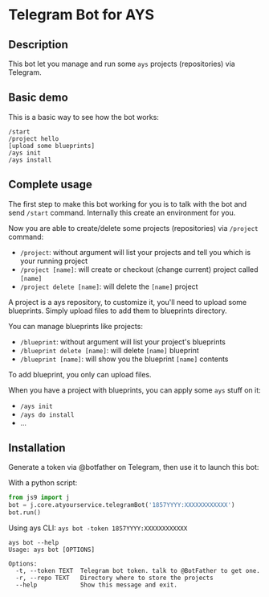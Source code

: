 # Telegram Bot for AYS

## Description

This bot let you manage and run some `ays` projects (repositories) via Telegram.

## Basic demo

This is a basic way to see how the bot works:
```
/start
/project hello
[upload some blueprints]
/ays init
/ays install
```

## Complete usage

The first step to make this bot working for you is to talk with the bot and send `/start` command. Internally this create an environment for you.

Now you are able to create/delete some projects (repositories) via `/project` command:
 * `/project`: without argument will list your projects and tell you which is your running project
 * `/project [name]`: will create or checkout (change current) project called `[name]`
 * `/project delete [name]`: will delete the `[name]` project

A project is a ays repository, to customize it, you'll need to upload some blueprints. Simply upload files to add them to blueprints directory.

You can manage blueprints like projects:
 * `/blueprint`: without argument will list your project's blueprints
 * `/blueprint delete [name]`: will delete `[name]` blueprint
 * `/blueprint [name]`: will show you the blueprint `[name]` contents

To add blueprint, you only can upload files.

When you have a project with blueprints, you can apply some `ays` stuff on it:
 * `/ays init`
 * `/ays do install`
 * ...


## Installation
Generate a token via @botfather on Telegram, then use it to launch this bot:

With a python script:
```python
from js9 import j
bot = j.core.atyourservice.telegramBot('1857YYYY:XXXXXXXXXXXX')
bot.run()
```
Using ays CLI:
`ays bot -token 1857YYYY:XXXXXXXXXXXX`
```shell
ays bot --help
Usage: ays bot [OPTIONS]

Options:
  -t, --token TEXT  Telegram bot token. talk to @BotFather to get one.
  -r, --repo TEXT   Directory where to store the projects
  --help            Show this message and exit.
```
